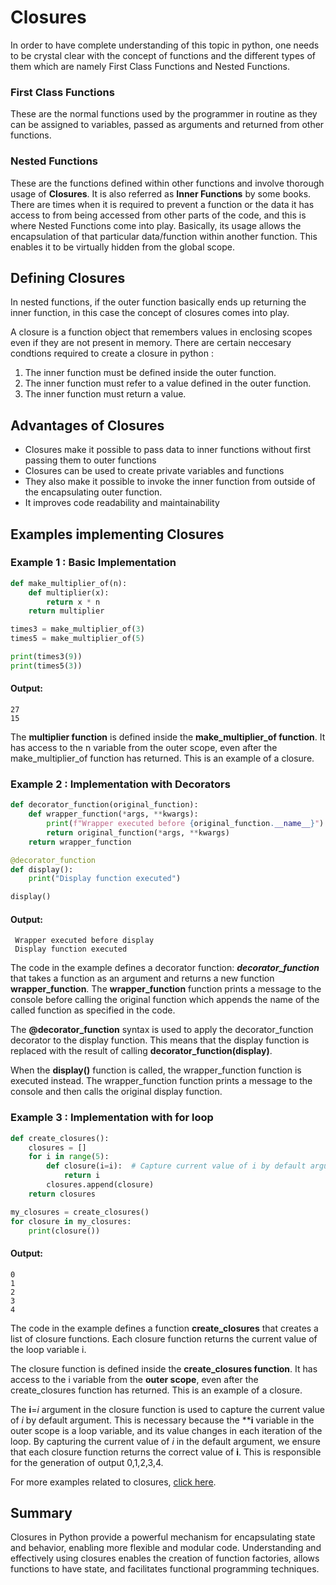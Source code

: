 # Closures
In order to have complete understanding of this topic in python, one needs to be crystal clear with the concept of functions and the different types of them which are namely First Class Functions and Nested Functions.

### First Class Functions
These are the normal functions used by the programmer in routine as they can be assigned to variables, passed as arguments and returned from other functions.
### Nested Functions
These are the functions defined within other functions and involve thorough usage of **Closures**. It is also referred as **Inner Functions** by some books. There are times when it is required to prevent a function or the data it has access to from being accessed from other parts of the code, and this is where Nested Functions come into play. Basically, its usage allows the encapsulation of that particular data/function within another function. This enables it to be virtually hidden from the global scope.

## Defining Closures
In nested functions, if the outer function basically ends up returning the inner function, in this case the concept of closures comes into play.

A closure is a function object that remembers values in enclosing scopes even if they are not present in memory. There are certain neccesary condtions required to create a closure in python :
1. The inner function must be defined inside the outer function.
2. The inner function must refer to a value defined in the outer function.
3. The inner function must return a value.

## Advantages of Closures
* Closures make it possible to pass data to inner functions without first passing them to outer functions
* Closures can be used to create private variables and functions
* They also make it possible to invoke the inner function from outside of the encapsulating outer function.
* It improves code readability and maintainability

## Examples implementing Closures
### Example 1 : Basic Implementation
```python
def make_multiplier_of(n):
    def multiplier(x):
        return x * n
    return multiplier

times3 = make_multiplier_of(3)
times5 = make_multiplier_of(5)

print(times3(9))
print(times5(3))
```
#### Output:
```
27
15
```
The **multiplier function** is defined inside the **make_multiplier_of function**. It has access to the n variable from the outer scope, even after the make_multiplier_of function has returned. This is an example of a closure.

### Example 2 : Implementation with Decorators
```python
def decorator_function(original_function):
    def wrapper_function(*args, **kwargs):
        print(f"Wrapper executed before {original_function.__name__}")
        return original_function(*args, **kwargs)
    return wrapper_function

@decorator_function
def display():
    print("Display function executed")

display()
```
#### Output:  
```
 Wrapper executed before display
 Display function executed
```
The code in the example defines a decorator function: ***decorator_function*** that takes a function as an argument and returns a new function **wrapper_function**. The **wrapper_function** function prints a message to the console before calling the original function which appends the name of the called function as specified in the code.

The **@decorator_function** syntax is used to apply the decorator_function decorator to the display function. This means that the display function is replaced with the result of calling **decorator_function(display)**.

When the **display()** function is called, the wrapper_function function is executed instead. The wrapper_function function prints a message to the console and then calls the original display function.
### Example 3 : Implementation with for loop
```python
def create_closures():
    closures = []
    for i in range(5):
        def closure(i=i):  # Capture current value of i by default argument
            return i
        closures.append(closure)
    return closures

my_closures = create_closures()
for closure in my_closures:
    print(closure())

```
#### Output:
```
0
1
2
3
4
```
The code in the example defines a function **create_closures** that creates a list of closure functions. Each closure function returns the current value of the loop variable i.

The closure function is defined inside the **create_closures function**. It has access to the i variable from the **outer scope**, even after the create_closures function has returned. This is an example of a closure.

The **i**=*i* argument in the closure function is used to capture the current value of *i* by default argument. This is necessary because the ****i** variable in the outer scope is a loop variable, and its value changes in each iteration of the loop. By capturing the current value of *i* in the default argument, we ensure that each closure function returns the correct value of **i**. This is responsible for the generation of output 0,1,2,3,4.


For more examples related to closures, [click here](https://dev.to/bshadmehr/understanding-closures-in-python-a-comprehensive-tutorial-11ld).

## Summary
Closures in Python provide a powerful mechanism for encapsulating state and behavior, enabling more flexible and modular code. Understanding and effectively using closures enables the creation of function factories, allows functions to have state, and facilitates functional programming techniques.